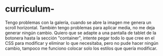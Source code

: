 # curriculum-
Tengo problemas con la galería, cuando se abre la imagen me genera un scroll horizontal.
También tengo problemas para aplicar media, no me deja generar ningún cambio. Quiero que se adapte a una pantalla de tablet de la botonera hasta la sección "container", intente pegar todo lo que cree en el CSS para modificar y eliminar lo que necesitaba, pero no pude hacer ningún cambio, tampoco me funciono colocar solo los estilos que quería modificar.
